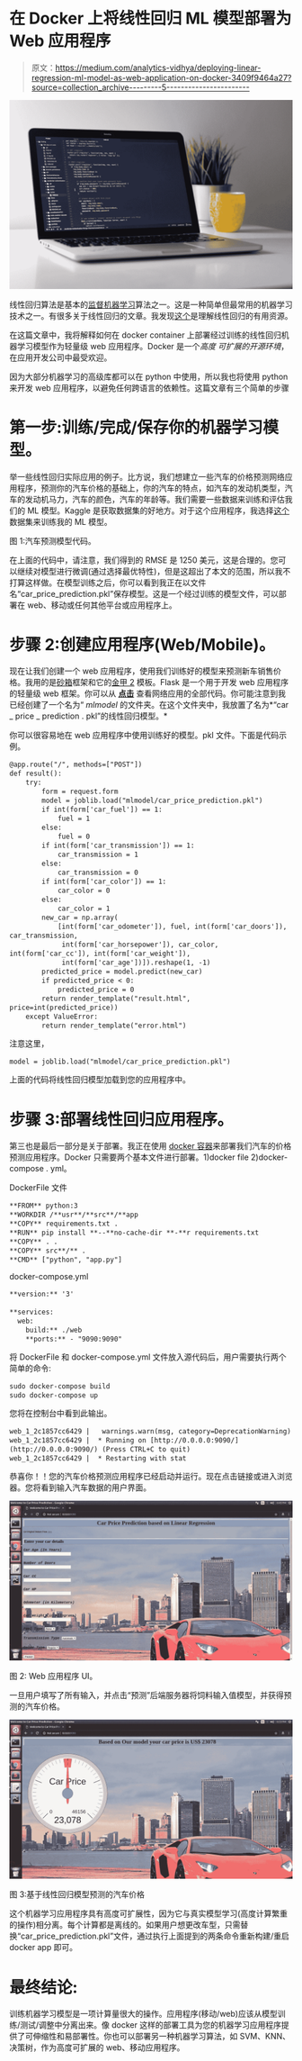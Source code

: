 # 在 Docker 上将线性回归 ML 模型部署为 Web 应用程序

> 原文：<https://medium.com/analytics-vidhya/deploying-linear-regression-ml-model-as-web-application-on-docker-3409f9464a27?source=collection_archive---------5----------------------->

![](img/b4b933886cc26384aab2a3e6ba4e4e2f.png)

线性回归算法是基本的[监督机器学习](https://en.wikipedia.org/wiki/Supervised_learning)算法之一。这是一种简单但最常用的机器学习技术之一。有很多关于线性回归的文章。我发现[这个](https://towardsdatascience.com/linear-regression-detailed-view-ea73175f6e86)是理解线性回归的有用资源。

在这篇文章中，我将解释如何在 docker container 上部署经过训练的线性回归机器学习模型作为轻量级 web 应用程序。Docker 是一个*高度* *可扩展的开源环境*，在应用开发公司中最受欢迎。

因为大部分机器学习的高级库都可以在 python 中使用，所以我也将使用 python 来开发 web 应用程序，以避免任何跨语言的依赖性。这篇文章有三个简单的步骤

# 第一步:训练/完成/保存你的机器学习模型。

举一些线性回归实际应用的例子。比方说，我们想建立一些汽车的价格预测网络应用程序，预测你的汽车价格的基础上，你的汽车的特点，如汽车的发动机类型，汽车的发动机马力，汽车的颜色，汽车的年龄等。我们需要一些数据来训练和评估我们的 ML 模型。Kaggle 是获取数据集的好地方。对于这个应用程序，我选择[这个](https://www.kaggle.com/gunishj/carpricepred/downloads/carpricepred.zip/1)数据集来训练我的 ML 模型。

图 1:汽车预测模型代码。

在上面的代码中，请注意，我们得到的 RMSE 是 1250 美元，这是合理的。您可以继续对模型进行微调(通过选择最优特性)，但是这超出了本文的范围，所以我不打算这样做。在模型训练之后，你可以看到我正在以文件名“car_price_prediction.pkl”保存模型。这是一个经过训练的模型文件，可以部署在 web、移动或任何其他平台或应用程序上。

# 步骤 2:创建应用程序(Web/Mobile)。

现在让我们创建一个 web 应用程序，使用我们训练好的模型来预测新车销售价格。我用的是[砂箱](https://palletsprojects.com/p/flask/)框架和它的[金甲 2](https://palletsprojects.com/p/jinja/) 模板。Flask 是一个用于开发 web 应用程序的轻量级 web 框架。你可以从 [**点击**](https://github.com/jinesh90/CarPricePrediction) 查看网络应用的全部代码。你可能注意到我已经创建了一个名为“ *mlmodel* 的文件夹。在这个文件夹中，我放置了名为*“car _ price _ prediction . pkl”的线性回归模型。*

你可以很容易地在 web 应用程序中使用训练好的模型。pkl 文件。下面是代码示例。

```
@app.route("/", methods=["POST"])
def result():
    try:
        form = request.form
        model = joblib.load("mlmodel/car_price_prediction.pkl")
        if int(form['car_fuel']) == 1:
            fuel = 1
        else:
            fuel = 0
        if int(form['car_transmission']) == 1:
            car_transmission = 1
        else:
            car_transmission = 0
        if int(form['car_color']) == 1:
            car_color = 0
        else:
            car_color = 1
        new_car = np.array(
            [int(form['car_odometer']), fuel, int(form['car_doors']), car_transmission,
             int(form['car_horsepower']), car_color, int(form['car_cc']), int(form['car_weight']),
             int(form['car_age'])]).reshape(1, -1)
        predicted_price = model.predict(new_car)
        if predicted_price < 0:
            predicted_price = 0
        return render_template("result.html", price=int(predicted_price))
    except ValueError:
        return render_template("error.html")
```

注意这里，

```
model = joblib.load("mlmodel/car_price_prediction.pkl")
```

上面的代码将线性回归模型加载到您的应用程序中。

# 步骤 3:部署线性回归应用程序。

第三也是最后一部分是关于部署。我正在使用 [docker 容器](https://www.docker.com/resources/what-container)来部署我们汽车的价格预测应用程序。Docker 只需要两个基本文件进行部署。1)docker file 2)docker-compose . yml。

DockerFile 文件

```
**FROM** python:3
**WORKDIR /**usr**/**src**/**app
**COPY** requirements.txt .
**RUN** pip install **--**no-cache-dir **-**r requirements.txt
**COPY** . .
**COPY** src**/** .
**CMD** ["python", "app.py"]
```

docker-compose.yml

```
**version:** '3'

**services:
  web:
    build:** ./web
    **ports:** - "9090:9090"
```

将 DockerFile 和 docker-compose.yml 文件放入源代码后，用户需要执行两个简单的命令:

```
sudo docker-compose build
sudo docker-compose up
```

您将在控制台中看到此输出。

```
web_1_2c1857cc6429 |   warnings.warn(msg, category=DeprecationWarning)
web_1_2c1857cc6429 |  * Running on [http://0.0.0.0:9090/](http://0.0.0.0:9090/) (Press CTRL+C to quit)
web_1_2c1857cc6429 |  * Restarting with stat
```

恭喜你！！您的汽车价格预测应用程序已经启动并运行。现在点击链接或进入浏览器。您将看到输入汽车数据的用户界面。

![](img/73febb69932994a9c948f26722959049.png)

图 2: Web 应用程序 UI。

一旦用户填写了所有输入，并点击“预测”后端服务器将饲料输入值模型，并获得预测的汽车价格。

![](img/7c9f6687ce65c0c648ada7724e31118e.png)

图 3:基于线性回归模型预测的汽车价格

这个机器学习应用程序具有高度可扩展性，因为它与真实模型学习(高度计算繁重的操作)相分离。每个计算都是离线的。如果用户想更改车型，只需替换“car_price_prediction.pkl”文件，通过执行上面提到的两条命令重新构建/重启 docker app 即可。

# 最终结论:

训练机器学习模型是一项计算量很大的操作。应用程序(移动/web)应该从模型训练/测试/调整中分离出来。像 docker 这样的部署工具为您的机器学习应用程序提供了可伸缩性和易部署性。你也可以部署另一种机器学习算法，如 SVM、KNN、决策树，作为高度可扩展的 web、移动应用程序。
